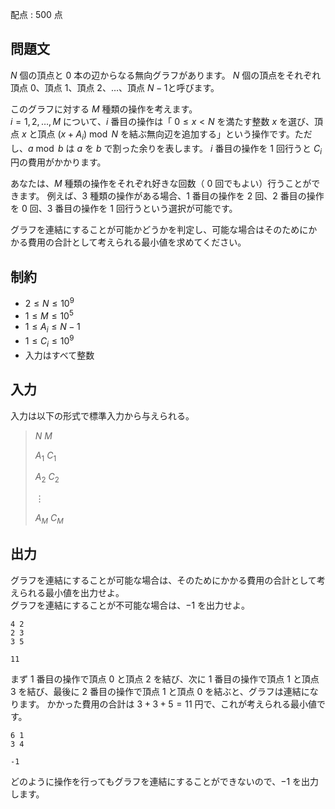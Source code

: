配点 : $500$ 点

## 問題文

$N$ 個の頂点と $0$ 本の辺からなる無向グラフがあります。
$N$ 個の頂点をそれぞれ頂点 $0$、頂点 $1$、頂点 $2$、$\ldots$、頂点 $N-1$と呼びます。

このグラフに対する $M$ 種類の操作を考えます。<br>
$i = 1, 2, \ldots, M$ について、$i$ 番目の操作は「 $0 \leq x \lt N$ を満たす整数 $x$ を選び、頂点 $x$ と頂点  $(x + A_i) \bmod N$ を結ぶ無向辺を追加する」という操作です。ただし、$a \bmod b$ は $a$ を $b$ で割った余りを表します。
$i$ 番目の操作を $1$ 回行うと $C_i$ 円の費用がかかります。

あなたは、$M$ 種類の操作をそれぞれ好きな回数（ $0$ 回でもよい）行うことができます。
例えば、$3$ 種類の操作がある場合、$1$ 番目の操作を $2$ 回、$2$ 番目の操作を $0$ 回、$3$ 番目の操作を $1$ 回行うという選択が可能です。

グラフを連結にすることが可能かどうかを判定し、可能な場合はそのためにかかる費用の合計として考えられる最小値を求めてください。

## 制約

- $2 \leq N \leq 10^9$
- $1 \leq M \leq 10^5$
- $1 \leq A_i \leq N-1$
- $1 \leq C_i \leq 10^9$
- 入力はすべて整数

## 入力

入力は以下の形式で標準入力から与えられる。

> $N$ $M$
> 
> $A_1$ $C_1$
> 
> $A_2$ $C_2$
> 
> $\vdots$
> 
> $A_M$ $C_M$

## 出力

グラフを連結にすることが可能な場合は、そのためにかかる費用の合計として考えられる最小値を出力せよ。<br>
グラフを連結にすることが不可能な場合は、$-1$ を出力せよ。

```input1
4 2
2 3
3 5
```

```output1
11
```

まず $1$ 番目の操作で頂点 $0$ と頂点 $2$ を結び、次に $1$ 番目の操作で頂点 $1$ と頂点 $3$ を結び、最後に $2$ 番目の操作で頂点 $1$ と頂点 $0$ を結ぶと、グラフは連結になります。
かかった費用の合計は $3+3+5 = 11$ 円で、これが考えられる最小値です。

```input2
6 1
3 4
```

```output2
-1
```

どのように操作を行ってもグラフを連結にすることができないので、$-1$ を出力します。